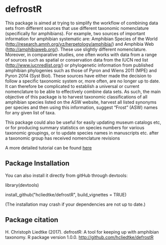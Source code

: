 # defrostR

This package is aimed at trying to simplify the workflow of combining data sets from different sources that use different taxonomic nomenclature (specifically for amphibians). For example, two sources of important information for amphibian systematic are: Amphibian Species of the World (http://research.amnh.org/vz/herpetology/amphibia/) and Amphibia Web (http://amphibiaweb.org/). These use slightly different nomenclature. Moreover, in comparative studies, one often works with data from a range of sources such as spatial or conservation data from the IUCN red list (http://www.iucnredlist.org/) or phylogenetic information from published amphibian phylogenies such as those of Pyron and Wiens 2011 (MPE) and Pyron 2014 (Syst Biol). These sources have either made the decision to follow a specific taxonomic system or, more often, are no longer up to date. It can therefore be complicated to establish a universal or current nomenclature to be able to effectively combine data sets. As such, the main objective of this package is to harvest taxonomic classifications of all amphibian species listed on the ASW website, harvest all listed synonyms per species and then using this information, suggest “Frost” (ASW) names for any given list of taxa.

This package could also be useful for easily updating museum catalogs etc, or for producing summary statistics on species numbers for various taxonomic groupings, or to update species names in manuscripts etc. after a taxonomic group has received nomenclature revisions

A more detailed tutorial can be found [here](https://rawgit.com/hcliedtke/defrostR/master/inst/doc/defrostR_tutorial.html)



## Package Installation

You can also install it directly from gitHub through devtools:

library(devtools)

install_github("hcliedtke/defrostR", build_vignettes = TRUE)

(The installation may crash if your dependencies are not up to date.)

## Package citation

H. Christoph Liedtke (2017). defrostR: A tool for keeping up with amphibian taxonomy. R package version 1.0.0.
  http://github.com/hcliedtke/defrostR
